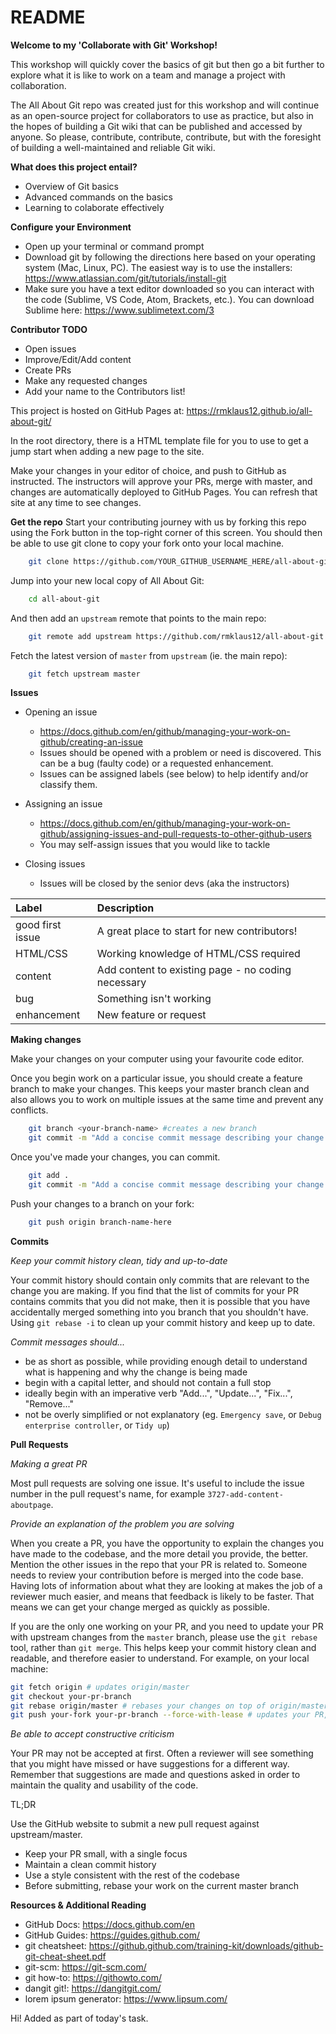 # README

**Welcome to my 'Collaborate with Git' Workshop!**

This workshop will quickly cover the basics of git but then go a bit further to explore what it is like to work on a team and manage a project with collaboration.

The All About Git repo was created just for this workshop and will continue as an open-source project for collaborators to use as practice, but also in the hopes of building a Git wiki that can be published and accessed by anyone. So please, contribute, contribute, contribute, but with the foresight of building a well-maintained and reliable Git wiki.

**What does this project entail?**

-   Overview of Git basics
-   Advanced commands on the basics
-   Learning to colaborate effectively

**Configure your Environment**
-   Open up your terminal or command prompt
-   Download git by following the directions here based on your operating system (Mac, Linux, PC). The easiest way is to use the installers: https://www.atlassian.com/git/tutorials/install-git
-   Make sure you have a text editor downloaded so you can interact with the code (Sublime, VS Code, Atom, Brackets, etc.). You can download Sublime here: https://www.sublimetext.com/3

**Contributor TODO**

-   Open issues
-   Improve/Edit/Add content
-   Create PRs
-   Make any requested changes
-   Add your name to the Contributors list!

This project is hosted on GitHub Pages at: https://rmklaus12.github.io/all-about-git/

In the root directory, there is a HTML template file for you to use to get a jump start when adding a new page to the site.

Make your changes in your editor of choice, and push to GitHub as instructed. The instructors will approve your PRs, merge with master, and changes are automatically deployed to GitHub Pages. You can refresh that site at any time to see changes.

**Get the repo**
Start your contributing journey with us by forking this repo using the Fork button in the top-right corner of this screen. You should then be able to use git clone to copy your fork onto your local machine.

```bash
    git clone https://github.com/YOUR_GITHUB_USERNAME_HERE/all-about-git
```

Jump into your new local copy of All About Git:

```bash
    cd all-about-git
```

And then add an `upstream` remote that points to the main repo:

```bash
    git remote add upstream https://github.com/rmklaus12/all-about-git
```

Fetch the latest version of `master` from `upstream` (ie. the main repo):

```bash
    git fetch upstream master
```

**Issues**

-   Opening an issue

    -   https://docs.github.com/en/github/managing-your-work-on-github/creating-an-issue
    -   Issues should be opened with a problem or need is discovered. This can be a bug (faulty code) or a requested enhancement.
    -   Issues can be assigned labels (see below) to help identify and/or classify them.

-   Assigning an issue

    -   https://docs.github.com/en/github/managing-your-work-on-github/assigning-issues-and-pull-requests-to-other-github-users
    -   You may self-assign issues that you would like to tackle

-   Closing issues
    -   Issues will be closed by the senior devs (aka the instructors)

| Label            | Description                                        |
| :--------------- | :------------------------------------------------- |
| good first issue | A great place to start for new contributors!       |
| HTML/CSS         | Working knowledge of HTML/CSS required             |
| content          | Add content to existing page - no coding necessary |
| bug              | Something isn't working                            |
| enhancement      | New feature or request                             |

**Making changes**

Make your changes on your computer using your favourite code editor.

Once you begin work on a particular issue, you should create a feature branch to make your changes. This keeps your master branch clean and also allows you to work on multiple issues at the same time and prevent any conflicts.

```bash
    git branch <your-branch-name> #creates a new branch
    git commit -m "Add a concise commit message describing your change here"
```

Once you've made your changes, you can commit.

```bash
    git add .
    git commit -m "Add a concise commit message describing your change here"
```

Push your changes to a branch on your fork:

```bash
    git push origin branch-name-here
```

**Commits**

_Keep your commit history clean, tidy and up-to-date_

Your commit history should contain only commits that are relevant to the change you are making. If you find that the list of commits for your PR contains commits that you did not make, then it is possible that you have accidentally merged something into you branch that you shouldn't have. Using `git rebase -i` to clean up your commit history and keep up to date.

_Commit messages should..._

-   be as short as possible, while providing enough detail to understand what is happening and why the change is being made
-   begin with a capital letter, and should not contain a full stop
-   ideally begin with an imperative verb "Add...", "Update...", "Fix...", "Remove..."
-   not be overly simplified or not explanatory (eg. `Emergency save`, or `Debug enterprise controller`, or `Tidy up`)

**Pull Requests**

_Making a great PR_

Most pull requests are solving one issue. It's useful to include the issue number in the pull request's name, for example `3727-add-content-aboutpage`.

_Provide an explanation of the problem you are solving_

When you create a PR, you have the opportunity to explain the changes you have made to the codebase, and the more detail you provide, the better. Mention the other issues in the repo that your PR is related to. Someone needs to review your contribution before is merged into the code base. Having lots of information about what they are looking at makes the job of a reviewer much easier, and means that feedback is likely to be faster. That means we can get your change merged as quickly as possible.

If you are the only one working on your PR, and you need to update your PR with upstream changes from the `master` branch, please use the `git rebase` tool, rather than `git merge`. This helps keep your commit history clean and readable, and therefore easier to understand. For example, on your local machine:

```bash
git fetch origin # updates origin/master
git checkout your-pr-branch
git rebase origin/master # rebases your changes on top of origin/master
git push your-fork your-pr-branch --force-with-lease # updates your PR, overwriting your previous changes
```

_Be able to accept constructive criticism_

Your PR may not be accepted at first. Often a reviewer will see something that you might have missed or have suggestions for a different way. Remember that suggestions are made and questions asked in order to maintain the quality and usability of the code.

TL;DR

Use the GitHub website to submit a new pull request against upstream/master.

-   Keep your PR small, with a single focus
-   Maintain a clean commit history
-   Use a style consistent with the rest of the codebase
-   Before submitting, rebase your work on the current master branch

**Resources & Additional Reading**

-   GitHub Docs: https://docs.github.com/en
-   GitHub Guides: https://guides.github.com/
-   git cheatsheet: https://github.github.com/training-kit/downloads/github-git-cheat-sheet.pdf
-   git-scm: https://git-scm.com/
-   git how-to: https://githowto.com/
-   dangit git!: https://dangitgit.com/
-   lorem ipsum generator: https://www.lipsum.com/

Hi! Added as part of today's task.
